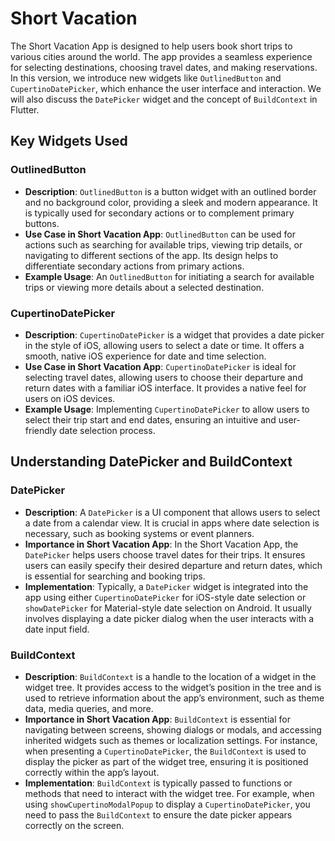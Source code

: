 # Short Vacation

The Short Vacation App is designed to help users book short trips to various cities around the world. The app provides a seamless experience for selecting destinations, choosing travel dates, and making reservations. In this version, we introduce new widgets like `OutlinedButton` and `CupertinoDatePicker`, which enhance the user interface and interaction. We will also discuss the `DatePicker` widget and the concept of `BuildContext` in Flutter.

## Key Widgets Used

### OutlinedButton
- **Description**: `OutlinedButton` is a button widget with an outlined border and no background color, providing a sleek and modern appearance. It is typically used for secondary actions or to complement primary buttons.
- **Use Case in Short Vacation App**: `OutlinedButton` can be used for actions such as searching for available trips, viewing trip details, or navigating to different sections of the app. Its design helps to differentiate secondary actions from primary actions.
- **Example Usage**: An `OutlinedButton` for initiating a search for available trips or viewing more details about a selected destination.

### CupertinoDatePicker
- **Description**: `CupertinoDatePicker` is a widget that provides a date picker in the style of iOS, allowing users to select a date or time. It offers a smooth, native iOS experience for date and time selection.
- **Use Case in Short Vacation App**: `CupertinoDatePicker` is ideal for selecting travel dates, allowing users to choose their departure and return dates with a familiar iOS interface. It provides a native feel for users on iOS devices.
- **Example Usage**: Implementing `CupertinoDatePicker` to allow users to select their trip start and end dates, ensuring an intuitive and user-friendly date selection process.

## Understanding DatePicker and BuildContext

### DatePicker
- **Description**: A `DatePicker` is a UI component that allows users to select a date from a calendar view. It is crucial in apps where date selection is necessary, such as booking systems or event planners.
- **Importance in Short Vacation App**: In the Short Vacation App, the `DatePicker` helps users choose travel dates for their trips. It ensures users can easily specify their desired departure and return dates, which is essential for searching and booking trips.
- **Implementation**: Typically, a `DatePicker` widget is integrated into the app using either `CupertinoDatePicker` for iOS-style date selection or `showDatePicker` for Material-style date selection on Android. It usually involves displaying a date picker dialog when the user interacts with a date input field.

### BuildContext
- **Description**: `BuildContext` is a handle to the location of a widget in the widget tree. It provides access to the widget’s position in the tree and is used to retrieve information about the app’s environment, such as theme data, media queries, and more.
- **Importance in Short Vacation App**: `BuildContext` is essential for navigating between screens, showing dialogs or modals, and accessing inherited widgets such as themes or localization settings. For instance, when presenting a `CupertinoDatePicker`, the `BuildContext` is used to display the picker as part of the widget tree, ensuring it is positioned correctly within the app’s layout.
- **Implementation**: `BuildContext` is typically passed to functions or methods that need to interact with the widget tree. For example, when using `showCupertinoModalPopup` to display a `CupertinoDatePicker`, you need to pass the `BuildContext` to ensure the date picker appears correctly on the screen.

